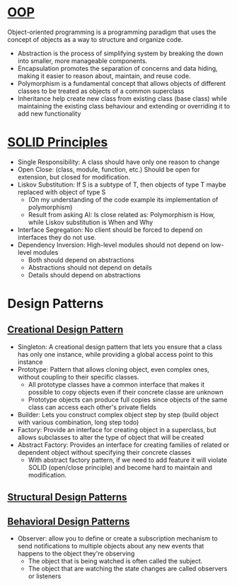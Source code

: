 # [OOP](https://cloudaffle.com/series/object-oriented-typescript/introduction-to-oop/)

Object-oriented programming is a programming paradigm that uses the concept of objects as a way to structure and organize code.

* Abstraction is the process of simplifying system by breaking the down into smaller, more manageable components.
* Encapsulation promotes the separation of concerns and data hiding, making it easier to reason about, maintain, and reuse code.
* Polymorphism is a fundamental concept that allows objects of different classes to be treated as objects of a common superclass
* Inheritance help create new class from existing class (base class) while maintaining the existing class behaviour and extending or overriding it to add new functionality

# [SOLID Principles](https://cloudaffle.com/series/solid-design-principles/what-is-solid/)

* Single Responsibility: A class should have only one reason to change
* Open Close: (class, module, function, etc.) Should be open for extension, but closed for modification.
* Liskov Substitution: If S is a subtype of T, then objects of type T maybe replaced with object of type S
  * (On my understanding of the code example its implementation of polymorphism)
  * Result from asking AI: Is close related as: Polymorphism is How, while Liskov substitution is When and Why
* Interface Segregation: No client should be forced to depend on interfaces they do not use.
* Dependency Inversion: High-level modules should not depend on low-level modules
  * Both should depend on abstractions
  * Abstractions should not depend on details
  * Details should depend on abstractions

# Design Patterns

## [Creational Design Pattern](https://cloudaffle.com/series/creational-design-patterns/intro-to-creational-design-patterns/)

* Singleton: A creational design pattern that lets you ensure that a class has only one instance, while providing a global access point to this instance
* Prototype: Pattern that allows cloning object, even complex ones, without coupling to their specific classes.
  * All prototype classes have a common interface that makes it possible to copy objects even if their concrete classe are unknown
  * Prototype objects can produce full copies since objects of the same class can access each other's private fields
* Builder: Lets you construct complex object step by step (build object with various combination, long step todo)
* Factory: Provide an interface for creating object in a superclass, but allows subclasses to alter the type of object that will be created
* Abstract Factory: Provides an interface for creating families of related or dependent object without specifying their concrete classes
  * With abstract factory pattern, if we need to add feature it will violate SOLID (open/close principle) and become hard to maintain and modification.

## [Structural Design Patterns](https://cloudaffle.com/series/structural-design-patterns/intro-to-structural-design-patterns/)

## [Behavioral Design Patterns](https://cloudaffle.com/series/behavioral-design-patterns/intro-to-behavioral-design-patterns/)

* Observer: allow you to define or create a subscription mechanism to send notifications to multiple objects about any new events that happens to the object they're observing
  * The object that is being watched is often called the subject.
  * The object that are watching the state changes are called observers or listeners
